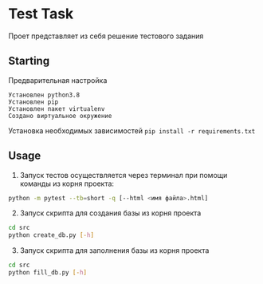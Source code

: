 # Test Task

Проет представляет из себя решение тестового задания

## Starting
Предварительная настройка
```
Установлен python3.8
Установлен pip
Установлен пакет virtualenv
Создано виртуальное окружение
```
Установка необходимых зависимостей ```pip install -r requirements.txt```


## Usage
1. Запуск тестов осуществляется через терминал при помощи команды из корня проекта:
```bash
python -m pytest --tb=short -q [--html <имя файла>.html]
```

2. Запуск скрипта для создания базы из корня проекта
```bash
cd src
python create_db.py [-h]
```

3. Запуск скрипта для заполнения базы из корня проекта
```bash
cd src
python fill_db.py [-h]
```

